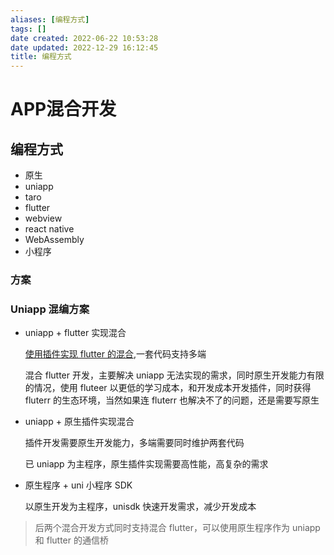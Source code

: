 ```yaml
---
aliases: [编程方式]
tags: []
date created: 2022-06-22 10:53:28
date updated: 2022-12-29 16:12:45
title: 编程方式
---
```


# APP混合开发

## 编程方式

- 原生
- uniapp
- taro
- flutter
- webview
- react native
- WebAssembly
- 小程序

### 方案

### Uniapp 混编方案

- uniapp + flutter 实现混合

  [使用插件实现 flutter 的混合](https://ext.dcloud.net.cn/plugin?id=4302#detail),一套代码支持多端

  混合 flutter 开发，主要解决 uniapp 无法实现的需求，同时原生开发能力有限的情况，使用 fluteer 以更低的学习成本，和开发成本开发插件，同时获得 fluterr 的生态环境，当然如果连 fluterr 也解决不了的问题，还是需要写原生

- uniapp + 原生插件实现混合

  插件开发需要原生开发能力，多端需要同时维护两套代码

  已 uniapp 为主程序，原生插件实现需要高性能，高复杂的需求

- 原生程序 + uni 小程序 SDK

  以原生开发为主程序，unisdk 快速开发需求，减少开发成本

> 后两个混合开发方式同时支持混合 flutter，可以使用原生程序作为 uniapp 和 flutter 的通信桥


